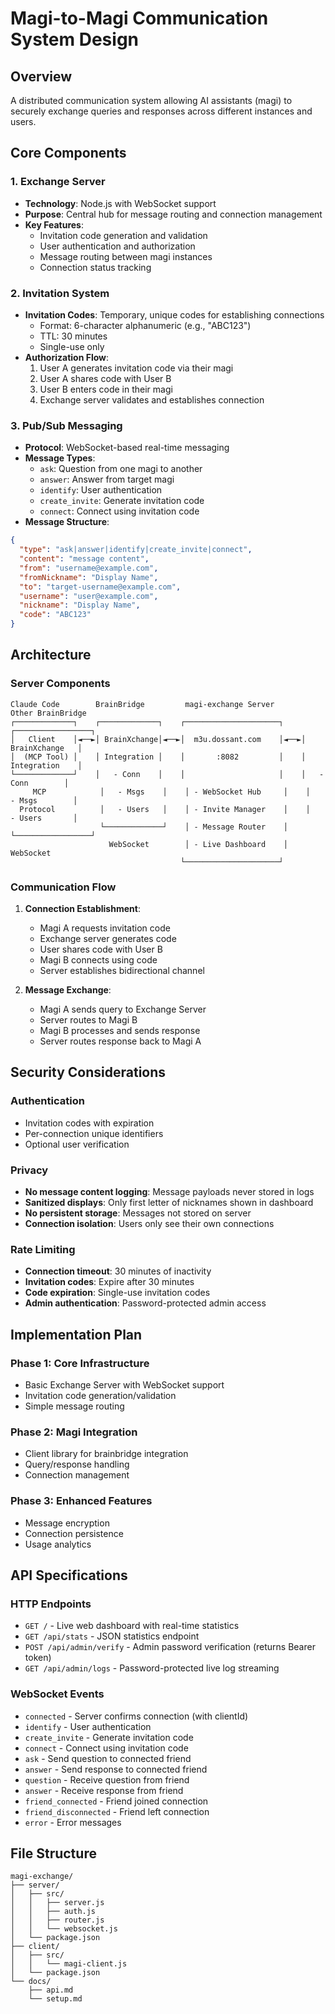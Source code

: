 # Magi-to-Magi Communication System Design

## Overview
A distributed communication system allowing AI assistants (magi) to securely exchange queries and responses across different instances and users.

## Core Components

### 1. Exchange Server
- **Technology**: Node.js with WebSocket support
- **Purpose**: Central hub for message routing and connection management
- **Key Features**:
  - Invitation code generation and validation
  - User authentication and authorization
  - Message routing between magi instances
  - Connection status tracking

### 2. Invitation System
- **Invitation Codes**: Temporary, unique codes for establishing connections
  - Format: 6-character alphanumeric (e.g., "ABC123")
  - TTL: 30 minutes
  - Single-use only
- **Authorization Flow**:
  1. User A generates invitation code via their magi
  2. User A shares code with User B
  3. User B enters code in their magi
  4. Exchange server validates and establishes connection

### 3. Pub/Sub Messaging
- **Protocol**: WebSocket-based real-time messaging
- **Message Types**:
  - `ask`: Question from one magi to another
  - `answer`: Answer from target magi
  - `identify`: User authentication
  - `create_invite`: Generate invitation code
  - `connect`: Connect using invitation code
- **Message Structure**:
```json
{
  "type": "ask|answer|identify|create_invite|connect",
  "content": "message content",
  "from": "username@example.com",
  "fromNickname": "Display Name",
  "to": "target-username@example.com",
  "username": "user@example.com",
  "nickname": "Display Name",
  "code": "ABC123"
}
```

## Architecture

### Server Components
```
Claude Code        BrainBridge         magi-exchange Server         Other BrainBridge
┌─────────────┐    ┌─────────────┐    ┌─────────────────────┐    ┌─────────────────┐
│   Client    │◄──►│ BrainXchange│◄──►│  m3u.dossant.com    │◄──►│  BrainXchange   │
│  (MCP Tool) │    │ Integration │    │       :8082         │    │  Integration    │
└─────────────┘    │   - Conn    │    │                     │    │   - Conn        │
     MCP            │   - Msgs    │    │ - WebSocket Hub     │    │   - Msgs        │
  Protocol          │   - Users   │    │ - Invite Manager    │    │   - Users       │
                    └─────────────┘    │ - Message Router    │    └─────────────────┘
                      WebSocket        │ - Live Dashboard    │       WebSocket
                                      └─────────────────────┘
```

### Communication Flow
1. **Connection Establishment**:
   - Magi A requests invitation code
   - Exchange server generates code
   - User shares code with User B
   - Magi B connects using code
   - Server establishes bidirectional channel

2. **Message Exchange**:
   - Magi A sends query to Exchange Server
   - Server routes to Magi B
   - Magi B processes and sends response
   - Server routes response back to Magi A

## Security Considerations

### Authentication
- Invitation codes with expiration
- Per-connection unique identifiers
- Optional user verification

### Privacy
- **No message content logging**: Message payloads never stored in logs
- **Sanitized displays**: Only first letter of nicknames shown in dashboard
- **No persistent storage**: Messages not stored on server
- **Connection isolation**: Users only see their own connections

### Rate Limiting
- **Connection timeout**: 30 minutes of inactivity
- **Invitation codes**: Expire after 30 minutes
- **Code expiration**: Single-use invitation codes
- **Admin authentication**: Password-protected admin access

## Implementation Plan

### Phase 1: Core Infrastructure
- Basic Exchange Server with WebSocket support
- Invitation code generation/validation
- Simple message routing

### Phase 2: Magi Integration
- Client library for brainbridge integration
- Query/response handling
- Connection management

### Phase 3: Enhanced Features
- Message encryption
- Connection persistence
- Usage analytics

## API Specifications

### HTTP Endpoints
- `GET /` - Live web dashboard with real-time statistics
- `GET /api/stats` - JSON statistics endpoint
- `POST /api/admin/verify` - Admin password verification (returns Bearer token)
- `GET /api/admin/logs` - Password-protected live log streaming

### WebSocket Events
- `connected` - Server confirms connection (with clientId)
- `identify` - User authentication
- `create_invite` - Generate invitation code
- `connect` - Connect using invitation code
- `ask` - Send question to connected friend
- `answer` - Send response to connected friend
- `question` - Receive question from friend
- `answer` - Receive response from friend
- `friend_connected` - Friend joined connection
- `friend_disconnected` - Friend left connection
- `error` - Error messages

## File Structure
```
magi-exchange/
├── server/
│   ├── src/
│   │   ├── server.js
│   │   ├── auth.js
│   │   ├── router.js
│   │   └── websocket.js
│   └── package.json
├── client/
│   ├── src/
│   │   └── magi-client.js
│   └── package.json
└── docs/
    ├── api.md
    └── setup.md
```